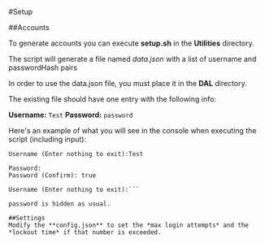 #Setup

##Accounts

To generate accounts you can execute **setup.sh** in the **Utilities** directory.

The script will generate a file named *data.json* with a list of username and passwordHash pairs

In order to use the data.json file, you must place it in the **DAL** directory. 

The existing file should have one entry with the following info:

**Username:** `Test`
**Password:** `password`

Here's an example of what you will see in the console when executing the script (including input):

```Do you wish to clear data (y/n)y
Username (Enter nothing to exit):Test

Password: 
Password (Confirm): true

Username (Enter nothing to exit):```

password is hidden as usual. 

##Settings
Modify the **config.json** to set the *max login attempts* and the *lockout time* if that number is exceeded. 

 